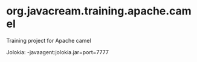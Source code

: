 # org.javacream.training.apache.camel
Training project for Apache camel

Jolokia: -javaagent:jolokia.jar=port=7777